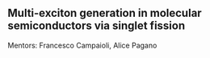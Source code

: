 ## Multi-exciton generation in molecular semiconductors via singlet fission

Mentors: Francesco Campaioli, Alice Pagano
